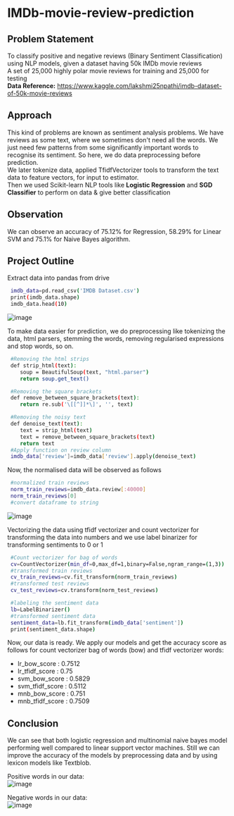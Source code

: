 # IMDb-movie-review-prediction
## Problem Statement
To classify positive and negative reviews (Binary Sentiment Classification) using NLP models, given a dataset having 50k IMDb movie reviews \
A set of 25,000 highly polar movie reviews for training and 25,000 for testing \
**Data Reference:** https://www.kaggle.com/lakshmi25npathi/imdb-dataset-of-50k-movie-reviews 

## Approach
This kind of problems are known as sentiment analysis problems. We have reviews as some text, where we sometimes don't need all the words. We just need few patterns from some significantly important words to recognise its sentiment. So here, we do data preprocessing before prediction. \
We later tokenize data, applied TfidfVectorizer tools to transform the text data to feature vectors, for input to estimator. \
Then we used Scikit-learn NLP tools like **Logistic Regression** and **SGD Classifier** to perform on data & give better classification

## Observation
We can observe an accuracy of 75.12% for Regression, 58.29% for Linear SVM and 75.1% for Naive Bayes algorithm.

## Project Outline
Extract data into pandas from drive

```bash
 imdb_data=pd.read_csv('IMDB Dataset.csv')
 print(imdb_data.shape)
 imdb_data.head(10)
```
![image](https://user-images.githubusercontent.com/65950195/158792151-0be7084e-984c-4a7e-ad27-31ea7c9b862d.png)

To make data easier for prediction, we do preprocessing like tokenizing the data, html parsers, stemming the words, removing regularised expressions and stop words, so on.

```bash
 #Removing the html strips
 def strip_html(text):
    soup = BeautifulSoup(text, "html.parser")
    return soup.get_text()

 #Removing the square brackets
 def remove_between_square_brackets(text):
    return re.sub('\[[^]]*\]', '', text)

 #Removing the noisy text
 def denoise_text(text):
    text = strip_html(text)
    text = remove_between_square_brackets(text)
    return text
 #Apply function on review column
 imdb_data['review']=imdb_data['review'].apply(denoise_text)
```
Now, the normalised data will be observed as follows
```bash
 #normalized train reviews
 norm_train_reviews=imdb_data.review[:40000]
 norm_train_reviews[0]
 #convert dataframe to string
```
![image](https://user-images.githubusercontent.com/65950195/158796379-98a873b1-4895-41bd-af05-53a18b9c2ed2.png)

Vectorizing the data using tfidf vectorizer and count vectorizer for transforming the data into numbers and we use label binarizer for transforming sentiments to 0 or 1
```bash
 #Count vectorizer for bag of words
 cv=CountVectorizer(min_df=0,max_df=1,binary=False,ngram_range=(1,3))
 #transformed train reviews
 cv_train_reviews=cv.fit_transform(norm_train_reviews)
 #transformed test reviews
 cv_test_reviews=cv.transform(norm_test_reviews)
```

```bash
 #labeling the sentiment data
 lb=LabelBinarizer()
 #transformed sentiment data
 sentiment_data=lb.fit_transform(imdb_data['sentiment'])
 print(sentiment_data.shape)
```

Now, our data is ready. We apply our models and get the accuracy score as follows for count vectorizer bag of words (bow) and tfidf vectorizer words:

-  lr_bow_score : 0.7512
-  lr_tfidf_score : 0.75
-  svm_bow_score : 0.5829
-  svm_tfidf_score : 0.5112
-  mnb_bow_score : 0.751
-  mnb_tfidf_score : 0.7509


## Conclusion
We can see that both logistic regression and multinomial naive bayes model performing well compared to linear support vector machines. Still we can improve the accuracy of the models by preprocessing data and by using lexicon models like Textblob.

Positive words in our data:\
![image](https://user-images.githubusercontent.com/65950195/158798603-b8351135-c05f-41ce-97ea-ead11ab5b91b.png)

Negative words in our data:\
![image](https://user-images.githubusercontent.com/65950195/158798640-83b6910b-fc64-453e-9b90-f558c06091b6.png)
